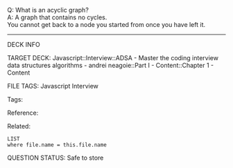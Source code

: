 Q: What is an acyclic graph?  
A: A graph that contains no cycles.  
You cannot get back to a node you started from once you have left it.
<!--ID: 1690376046187-->

---

DECK INFO

TARGET DECK: Javascript::Interview::ADSA - Master the coding interview data structures algorithms - andrei neagoie::Part I - Content::Chapter 1 - Content

FILE TAGS: Javascript Interview

Tags:

Reference:

Related:

```dataview
LIST
where file.name = this.file.name
```

QUESTION STATUS: Safe to store